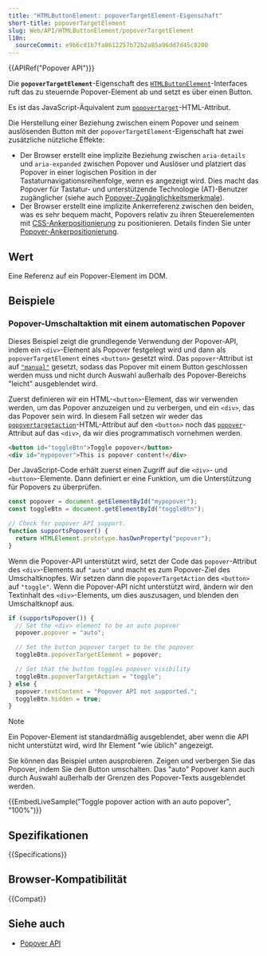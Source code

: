 ```yaml
---
title: "HTMLButtonElement: popoverTargetElement-Eigenschaft"
short-title: popoverTargetElement
slug: Web/API/HTMLButtonElement/popoverTargetElement
l10n:
  sourceCommit: e9b6cd1b7fa8612257b72b2a85a96dd7d45c0200
---
```


{{APIRef("Popover API")}}

Die **`popoverTargetElement`**-Eigenschaft des [`HTMLButtonElement`](/de/docs/Web/API/HTMLButtonElement)-Interfaces ruft das zu steuernde Popover-Element ab und setzt es über einen Button.

Es ist das JavaScript-Äquivalent zum [`popovertarget`](/de/docs/Web/HTML/Reference/Elements/button#popovertarget)-HTML-Attribut.

Die Herstellung einer Beziehung zwischen einem Popover und seinem auslösenden Button mit der `popoverTargetElement`-Eigenschaft hat zwei zusätzliche nützliche Effekte:

- Der Browser erstellt eine implizite Beziehung zwischen `aria-details` und `aria-expanded` zwischen Popover und Auslöser und platziert das Popover in einer logischen Position in der Tastaturnavigationsreihenfolge, wenn es angezeigt wird. Dies macht das Popover für Tastatur- und unterstützende Technologie (AT)-Benutzer zugänglicher (siehe auch [Popover-Zugänglichkeitsmerkmale](/de/docs/Web/API/Popover_API/Using#popover_accessibility_features)).
- Der Browser erstellt eine implizite Ankerreferenz zwischen den beiden, was es sehr bequem macht, Popovers relativ zu ihren Steuerelementen mit [CSS-Ankerpositionierung](/de/docs/Web/CSS/CSS_anchor_positioning) zu positionieren. Details finden Sie unter [Popover-Ankerpositionierung](/de/docs/Web/API/Popover_API/Using#popover_anchor_positioning).

## Wert

Eine Referenz auf ein Popover-Element im DOM.

## Beispiele

### Popover-Umschaltaktion mit einem automatischen Popover

Dieses Beispiel zeigt die grundlegende Verwendung der Popover-API, indem ein `<div>`-Element als Popover festgelegt wird und dann als `popoverTargetElement` eines `<button>` gesetzt wird.
Das `popover`-Attribut ist auf [`"manual"`](/de/docs/Web/API/Popover_API/Using#using_manual_popover_state) gesetzt, sodass das Popover mit einem Button geschlossen werden muss und nicht durch Auswahl außerhalb des Popover-Bereichs "leicht" ausgeblendet wird.

Zuerst definieren wir ein HTML-`<button>`-Element, das wir verwenden werden, um das Popover anzuzeigen und zu verbergen, und ein `<div>`, das das Popover sein wird.
In diesem Fall setzen wir weder das [`popovertargetaction`](/de/docs/Web/HTML/Reference/Elements/button#popovertargetaction)-HTML-Attribut auf den `<button>` noch das [`popover`](/de/docs/Web/HTML/Reference/Global_attributes/popover)-Attribut auf das `<div>`, da wir dies programmatisch vornehmen werden.

```html
<button id="toggleBtn">Toggle popover</button>
<div id="mypopover">This is popover content!</div>
```

Der JavaScript-Code erhält zuerst einen Zugriff auf die `<div>`- und `<button>`-Elemente.
Dann definiert er eine Funktion, um die Unterstützung für Popovers zu überprüfen.

```js
const popover = document.getElementById("mypopover");
const toggleBtn = document.getElementById("toggleBtn");

// Check for popover API support.
function supportsPopover() {
  return HTMLElement.prototype.hasOwnProperty("popover");
}
```

Wenn die Popover-API unterstützt wird, setzt der Code das `popover`-Attribut des `<div>`-Elements auf `"auto"` und macht es zum Popover-Ziel des Umschaltknopfes.
Wir setzen dann die `popoverTargetAction` des `<button>` auf `"toggle"`.
Wenn die Popover-API nicht unterstützt wird, ändern wir den Textinhalt des `<div>`-Elements, um dies auszusagen, und blenden den Umschaltknopf aus.

```js
if (supportsPopover()) {
  // Set the <div> element to be an auto popover
  popover.popover = "auto";

  // Set the button popover target to be the popover
  toggleBtn.popoverTargetElement = popover;

  // Set that the button toggles popover visibility
  toggleBtn.popoverTargetAction = "toggle";
} else {
  popover.textContent = "Popover API not supported.";
  toggleBtn.hidden = true;
}
```

> [!NOTE]
> Ein Popover-Element ist standardmäßig ausgeblendet, aber wenn die API nicht unterstützt wird, wird Ihr Element "wie üblich" angezeigt.

Sie können das Beispiel unten ausprobieren.
Zeigen und verbergen Sie das Popover, indem Sie den Button umschalten.
Das "auto" Popover kann auch durch Auswahl außerhalb der Grenzen des Popover-Texts ausgeblendet werden.

{{EmbedLiveSample("Toggle popover action with an auto popover", "100%")}}

## Spezifikationen

{{Specifications}}

## Browser-Kompatibilität

{{Compat}}

## Siehe auch

- [Popover API](/de/docs/Web/API/Popover_API)
